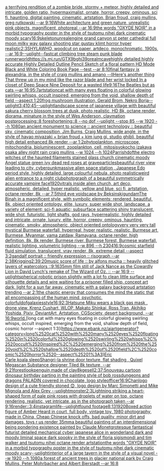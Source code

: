 [a terrifying rendition of a zombie bride, stormy + meteor, highly detailed and intricate, golden ratio, hypermaximalist, ornate, horror, creepy, ominous, sci fi, haunting, digital painting, cinematic, artstation, Brian froud, craig mullins, greg rutkowski --ar 9:16](https://www.ebank.nz/aiartgenerator?category=a%2520terrifying%2520rendition%2520of%2520a%2520zombie%2520bride%2C%2520stormy%2520%2B%2520meteor%2C%2520highly%2520detailed%2520and%2520intricate%2C%2520golden%2520ratio%2C%2520hypermaximalist%2C%2520ornate%2C%2520horror%2C%2520creepy%2C%2520ominous%2C%2520sci%2520fi%2C%2520haunting%2C%2520digital%2520painting%2C%2520cinematic%2C%2520artstation%2C%2520Brian%2520froud%2C%2520craig%2520mullins%2C%2520greg%2520rutkowski%2520--ar%25209%3A16)[White architecture and green nature, unrealistic pink objects, magnificent, photoreal --ar 16:9](https://www.ebank.nz/aiartgenerator?category=White%2520architecture%2520and%2520green%2520nature%2C%2520unrealistic%2520pink%2520objects%2C%2520magnificent%2C%2520photoreal%2520--ar%252016%3A9)[the words "OXYDE NOIR" in a morbid typography poster in the style of tsutomu nihei dark cinematic moody scary](https://www.ebank.nz/aiartgenerator?category=the%2520words%2520%22OXYDE%2520NOIR%22%2520in%2520a%2520morbid%2520typography%2520poster%2520in%2520the%2520style%2520of%2520tsutomu%2520nihei%2520dark%2520cinematic%2520moody%2520scary)[16:9](https://www.ebank.nz/aiartgenerator?category=16%3A9)[skeleton](https://www.ebank.nz/aiartgenerator?category=skeleton)[unrealengine  grand canyon st peter cathedral full moon milky way galaxy shooting star gustav klimt horror hyper realistic](https://www.ebank.nz/aiartgenerator?category=unrealengine%2520%2520grand%2520canyon%2520st%2520peter%2520cathedral%2520full%2520moon%2520milky%2520way%2520galaxy%2520shooting%2520star%2520gustav%2520klimt%2520horror%2520hyper%2520realistic)[2:3](https://www.ebank.nz/aiartgenerator?category=2%3A3)[SHYLAWHO, woodcut on paper, artdeco, monochromatic, 1900s, --ar 16:9](https://www.ebank.nz/aiartgenerator?category=SHYLAWHO%2C%2520woodcut%2520on%2520paper%2C%2520artdeco%2C%2520monochromatic%2C%25201900s%2C%2520--ar%252016%3A9)[--uplight](https://www.ebank.nz/aiartgenerator?category=--uplight)[--fast](https://www.ebank.nz/aiartgenerator?category=--fast)[cat climbing tree steam punk blade runner](https://www.ebank.nz/aiartgenerator?category=cat%2520climbing%2520tree%2520steam%2520punk%2520blade%2520runner)[world](https://www.ebank.nz/aiartgenerator?category=world)[<https://s.mj.run/GTX9bghi39o>](https://www.ebank.nz/aiartgenerator?category=%3Chttps%3A//s.mj.run/GTX9bghi39o%3E)[realm](https://www.ebank.nz/aiartgenerator?category=realm)[cave](https://www.ebank.nz/aiartgenerator?category=cave)[highly detailed highly accurate Highly Detailed Outline Pencil Sketch of a floral pattern HD Mode Black and White Coloring Book Page  --test --ar 8:10](https://www.ebank.nz/aiartgenerator?category=highly%2520detailed%2520highly%2520accurate%2520Highly%2520Detailed%2520Outline%2520Pencil%2520Sketch%2520of%2520a%2520floral%2520pattern%2520HD%2520Mode%2520Black%2520and%2520White%2520Coloring%2520Book%2520Page%2520%2520--test%2520--ar%25208%3A10)[final fantasy ix alexandria, in the style of craig mullins and amano --ll](https://www.ebank.nz/aiartgenerator?category=final%2520fantasy%2520ix%2520alexandria%2C%2520in%2520the%2520style%2520of%2520craig%2520mullins%2520and%2520amano%2520--ll)[Here's another thing That threw up in my mind like the razor blade and her wrist locked In a closet of Deep Space Nine Deposit for a wasted life](https://www.ebank.nz/aiartgenerator?category=Here%27s%2520another%2520thing%2520That%2520threw%2520up%2520in%2520my%2520mind%2520like%2520the%2520razor%2520blade%2520and%2520her%2520wrist%2520locked%2520In%2520a%2520closet%2520of%2520Deep%2520Space%2520Nine%2520Deposit%2520for%2520a%2520wasted%2520life)[9:16](https://www.ebank.nz/aiartgenerator?category=9%3A16)[The Beatles but as cats —ar 16:9](https://www.ebank.nz/aiartgenerator?category=The%2520Beatles%2520but%2520as%2520cats%2520%E2%80%94ar%252016%3A9)[5:7](https://www.ebank.nz/aiartgenerator?category=5%3A7)[artstation](https://www.ebank.nz/aiartgenerator?category=artstation)[cat with many eyes floating in colorful glowing swirling whisps, occult inspired, emerging from the void, shallow depth of field --aspect 1:20](https://www.ebank.nz/aiartgenerator?category=cat%2520with%2520many%2520eyes%2520floating%2520in%2520colorful%2520glowing%2520swirling%2520whisps%2C%2520occult%2520inspired%2C%2520emerging%2520from%2520the%2520void%2C%2520shallow%2520depth%2520of%2520field%2520--aspect%25201%3A20)[frog mushroom illustration,  Gerald Brom, Nekro Borja](https://www.ebank.nz/aiartgenerator?category=frog%2520mushroom%2520illustration%2C%2520%2520Gerald%2520Brom%2C%2520Nekro%2520Borja)[--uplight](https://www.ebank.nz/aiartgenerator?category=--uplight)[3:4](https://www.ebank.nz/aiartgenerator?category=3%3A4)[10:45](https://www.ebank.nz/aiartgenerator?category=10%3A45)[--uplight](https://www.ebank.nz/aiartgenerator?category=--uplight)[landscape scene of japanese village with beautiful sakura cherry blossom trees at dusk, photo realistic, HD 8k, octane render, diorama, minature in the style of Wes Anderson, claymation postprocessing::8 foreshortening::8 --no dof --uplight --stop 85 --w 1920 --h 1080](https://www.ebank.nz/aiartgenerator?category=landscape%2520scene%2520of%2520japanese%2520village%2520with%2520beautiful%2520sakura%2520cherry%2520blossom%2520trees%2520at%2520dusk%2C%2520photo%2520realistic%2C%2520HD%25208k%2C%2520octane%2520render%2C%2520diorama%2C%2520minature%2520in%2520the%2520style%2520of%2520Wes%2520Anderson%2C%2520claymation%2520postprocessing%3A%3A8%2520foreshortening%3A%3A8%2520--no%2520dof%2520--uplight%2520--stop%252085%2520--w%25201920%2520--h%25201080)[an ancient monument to science :: ancient technology :: beautiful sky, cinematic composition, Jim Burns, Craig Mullins, wide angle, in the style of hayao miyazaki + brian froud + kim jung gi, studio ghibli, beautiful high detail enhanced 8k render --ar 1:2](https://www.ebank.nz/aiartgenerator?category=an%2520ancient%2520monument%2520to%2520science%2520%3A%3A%2520ancient%2520technology%2520%3A%3A%2520beautiful%2520sky%2C%2520cinematic%2520composition%2C%2520Jim%2520Burns%2C%2520Craig%2520Mullins%2C%2520wide%2520angle%2C%2520in%2520the%2520style%2520of%2520hayao%2520miyazaki%2520%2B%2520brian%2520froud%2520%2B%2520kim%2520jung%2520gi%2C%2520studio%2520ghibli%2C%2520beautiful%2520high%2520detail%2520enhanced%25208k%2520render%2520--ar%25201%3A2)[phytoplankton, microscope, mitochondria, bioluminescent, zooplankton, cell, mitosis](https://www.ebank.nz/aiartgenerator?category=phytoplankton%2C%2520microscope%2C%2520mitochondria%2C%2520bioluminescent%2C%2520zooplankton%2C%2520cell%2C%2520mitosis)[yokocho izakaya osaka alley night rain craig mullins  --w 1024 --h 1024](https://www.ebank.nz/aiartgenerator?category=yokocho%2520izakaya%2520osaka%2520alley%2520night%2520rain%2520craig%2520mullins%2520%2520--w%25201024%2520--h%25201024)[Parrish](https://www.ebank.nz/aiartgenerator?category=Parrish)[dof](https://www.ebank.nz/aiartgenerator?category=dof)[the electro witches of the haunted filaments stained glass church cinematic moody Angel statue green ivy dead red roses at grave](https://www.ebank.nz/aiartgenerator?category=the%2520electro%2520witches%2520of%2520the%2520haunted%2520filaments%2520stained%2520glass%2520church%2520cinematic%2520moody%2520Angel%2520statue%2520green%2520ivy%2520dead%2520red%2520roses%2520at%2520grave)[particles](https://www.ebank.nz/aiartgenerator?category=particles)[beautiful river view leading to city, cyberpunk](https://www.ebank.nz/aiartgenerator?category=beautiful%2520river%2520view%2520leading%2520to%2520city%2C%2520cyberpunk)[massive alien space station , Japanese Edo period style, highly detailed, large colourful nebula, photo realistic](https://www.ebank.nz/aiartgenerator?category=massive%2520alien%2520space%2520station%2520%2C%2520Japanese%2520Edo%2520period%2520style%2C%2520highly%2520detailed%2C%2520large%2520colourful%2520nebula%2C%2520photo%2520realistic)[weird alien entrance to a night club](https://www.ebank.nz/aiartgenerator?category=weird%2520alien%2520entrance%2520to%2520a%2520night%2520club)[photograph of a beautiful symmetrically accurate  vampire face](https://www.ebank.nz/aiartgenerator?category=photograph%2520of%2520a%2520beautiful%2520symmetrically%2520accurate%2520%2520vampire%2520face)[1920](https://www.ebank.nz/aiartgenerator?category=1920)[vitrals inside alien church, art deco, atmospheric, detailed, hyper realistic, yellow and blue, sci fi, artstation, octane render, 8k --ar 7:5](https://www.ebank.nz/aiartgenerator?category=vitrals%2520inside%2520alien%2520church%2C%2520art%2520deco%2C%2520atmospheric%2C%2520detailed%2C%2520hyper%2520realistic%2C%2520yellow%2520and%2520blue%2C%2520sci%2520fi%2C%2520artstation%2C%2520octane%2520render%2C%25208k%2520--ar%25207%3A5)[third eye voidscape by Beksinski](https://www.ebank.nz/aiartgenerator?category=third%2520eye%2520voidscape%2520by%2520Beksinski)[gundam](https://www.ebank.nz/aiartgenerator?category=gundam)[The Binah in a magnificent style, with symbolic elements; rendered, beautiful, 8k, object oriented ontology, elite, luxury, super wide shot, landscape, a variety of element;  sci-fi aquatic; subsurface scattering shiny translucent, wide shot, futuristic, light shafts, god rays, hyperrealistic, highly detailed and intricate, ornate, luxury, elite, horror, creepy, ominous, haunting, cinematic, smoky, atmospheric, object oriented ontology](https://www.ebank.nz/aiartgenerator?category=The%2520Binah%2520in%2520a%2520magnificent%2520style%2C%2520with%2520symbolic%2520elements%3B%2520rendered%2C%2520beautiful%2C%25208k%2C%2520object%2520oriented%2520ontology%2C%2520elite%2C%2520luxury%2C%2520super%2520wide%2520shot%2C%2520landscape%2C%2520a%2520variety%2520of%2520element%3B%2520%2520sci-fi%2520aquatic%3B%2520subsurface%2520scattering%2520shiny%2520translucent%2C%2520wide%2520shot%2C%2520futuristic%2C%2520light%2520shafts%2C%2520god%2520rays%2C%2520hyperrealistic%2C%2520highly%2520detailed%2520and%2520intricate%2C%2520ornate%2C%2520luxury%2C%2520elite%2C%2520horror%2C%2520creepy%2C%2520ominous%2C%2520haunting%2C%2520cinematic%2C%2520smoky%2C%2520atmospheric%2C%2520object%2520oriented%2520ontology)[very very very tall mystical Burmese waterfall, hyperreal, hyper realistic, realistic, Burmese art, Burmese, Myanmar, yama zatdaw, Ramayana, octane render, high definition, 8k, 8k render, Burmese river, Burmese forest, Burmese waterfall, realistic lighting, volumetric lighting --w 896 --h 2304](https://www.ebank.nz/aiartgenerator?category=very%2520very%2520very%2520tall%2520mystical%2520Burmese%2520waterfall%2C%2520hyperreal%2C%2520hyper%2520realistic%2C%2520realistic%2C%2520Burmese%2520art%2C%2520Burmese%2C%2520Myanmar%2C%2520yama%2520zatdaw%2C%2520Ramayana%2C%2520octane%2520render%2C%2520high%2520definition%2C%25208k%2C%25208k%2520render%2C%2520Burmese%2520river%2C%2520Burmese%2520forest%2C%2520Burmese%2520waterfall%2C%2520realistic%2520lighting%2C%2520volumetric%2520lighting%2520--w%2520896%2520--h%25202304)[16:9](https://www.ebank.nz/aiartgenerator?category=16%3A9)[cosmic starfield fluid simulation, translucent, vray render, 8k,  extreme detail --aspect 3:2](https://www.ebank.nz/aiartgenerator?category=cosmic%2520starfield%2520fluid%2520simulation%2C%2520translucent%2C%2520vray%2520render%2C%25208k%2C%2520%2520extreme%2520detail%2520--aspect%25203%3A2)[gandalf portrait :: friendly expression :: risograph --ar 2:3](https://www.ebank.nz/aiartgenerator?category=gandalf%2520portrait%2520%3A%3A%2520friendly%2520expression%2520%3A%3A%2520risograph%2520--ar%25202%3A3)[8K](https://www.ebank.nz/aiartgenerator?category=8K)[rigging](https://www.ebank.nz/aiartgenerator?category=rigging)[2:3](https://www.ebank.nz/aiartgenerator?category=2%3A3)[9:20](https://www.ebank.nz/aiartgenerator?category=9%3A20)[music score of life :: by alfons mucha :: heavily glitched layers of watercolors ::](https://www.ebank.nz/aiartgenerator?category=music%2520score%2520of%2520life%2520%3A%3A%2520by%2520alfons%2520mucha%2520%3A%3A%2520heavily%2520glitched%2520layers%2520of%2520watercolors%2520%3A%3A)[9:16](https://www.ebank.nz/aiartgenerator?category=9%3A16)[35mm film still of Jack Nance as the Cowardly Lion in David Lynch's remake of The Wizard of Oz. :: --ar 16:9 --uplight](https://www.ebank.nz/aiartgenerator?category=35mm%2520film%2520still%2520of%2520Jack%2520Nance%2520as%2520the%2520Cowardly%2520Lion%2520in%2520David%2520Lynch%27s%2520remake%2520of%2520The%2520Wizard%2520of%2520Oz.%2520%3A%3A%2520--ar%252016%3A9%2520--uplight)[spherical robotic prison slightly with a lot fo clean little surface and silhouette details and wire waiting for a prisoner filled ship, concept art dark, light for a sun far away, cinematic with a galaxy backgroud artstation trending --ar 2:1](https://www.ebank.nz/aiartgenerator?category=spherical%2520robotic%2520prison%2520slightly%2520with%2520a%2520lot%2520fo%2520clean%2520little%2520surface%2520and%2520silhouette%2520details%2520and%2520wire%2520waiting%2520for%2520a%2520prisoner%2520filled%2520ship%2C%2520concept%2520art%2520dark%2C%2520light%2520for%2520a%2520sun%2520far%2520away%2C%2520cinematic%2520with%2520a%2520galaxy%2520backgroud%2520artstation%2520trending%2520--ar%25202%3A1)[the chaotic energy that consumes the mind the static that all encompassing of the human mind, psychotic, colorful](https://www.ebank.nz/aiartgenerator?category=the%2520chaotic%2520energy%2520that%2520consumes%2520the%2520mind%2520the%2520static%2520that%2520all%2520encompassing%2520of%2520the%2520human%2520mind%2C%2520psychotic%2C%2520colorful)[dof](https://www.ebank.nz/aiartgenerator?category=dof)[galaxies](https://www.ebank.nz/aiartgenerator?category=galaxies)[style](https://www.ebank.nz/aiartgenerator?category=style)[16:9](https://www.ebank.nz/aiartgenerator?category=16%3A9)[2:3](https://www.ebank.nz/aiartgenerator?category=2%3A3)[Hatsune Miku wears a black gas mask , drone view, Krenz Cushart, WLOP, Makato Shinkai, Ross Tran, Akihiko Yoshida, Pixiv, DeviantArt, Artstation, CGSociety, desert background, --ar 16:9](https://www.ebank.nz/aiartgenerator?category=Hatsune%2520Miku%2520wears%2520a%2520black%2520gas%2520mask%2520%2C%2520drone%2520view%2C%2520Krenz%2520Cushart%2C%2520WLOP%2C%2520Makato%2520Shinkai%2C%2520Ross%2520Tran%2C%2520Akihiko%2520Yoshida%2C%2520Pixiv%2C%2520DeviantArt%2C%2520Artstation%2C%2520CGSociety%2C%2520desert%2520background%2C%2520--ar%252016%3A9)[world.](https://www.ebank.nz/aiartgenerator?category=world.)[long cat with many eyes floating in colorful glowing swirling whisps, occult inspired, emerging from the void, shallow depth of field, cosmic horror --aspect 1:3](https://www.ebank.nz/aiartgenerator?category=long%2520cat%2520with%2520many%2520eyes%2520floating%2520in%2520colorful%2520glowing%2520swirling%2520whisps%2C%2520occult%2520inspired%2C%2520emerging%2520from%2520the%2520void%2C%2520shallow%2520depth%2520of%2520field%2C%2520cosmic%2520horror%2520--aspect%25201%3A3)[Eric Carle,koala,sleep](https://www.ebank.nz/aiartgenerator?category=Eric%2520Carle%2Ckoala%2Csleep)[Shangri-la shrine door texture, flat shading , Quixel Megascan Substance designer Tiled 8k texture, --ar 9:21](https://www.ebank.nz/aiartgenerator?category=Shangri-la%2520shrine%2520door%2520texture%2C%2520flat%2520shading%2520%2C%2520Quixel%2520Megascan%2520Substance%2520designer%2520Tiled%25208k%2520texture%2C%2520--ar%25209%3A21)[forest](https://www.ebank.nz/aiartgenerator?category=forest)[look](https://www.ebank.nz/aiartgenerator?category=look)[penguin,made of clay](https://www.ebank.nz/aiartgenerator?category=penguin%2Cmade%2520of%2520clay)[8k](https://www.ebank.nz/aiartgenerator?category=8k)[gesell](https://www.ebank.nz/aiartgenerator?category=gesell)[2:3](https://www.ebank.nz/aiartgenerator?category=2%3A3)[7:5](https://www.ebank.nz/aiartgenerator?category=7%3A5)[nouveau,](https://www.ebank.nz/aiartgenerator?category=nouveau%2C)[cartoon dinosaur birthday parting in the painting style of bob ross](https://www.ebank.nz/aiartgenerator?category=cartoon%2520dinosaur%2520birthday%2520parting%2520in%2520the%2520painting%2520style%2520of%2520bob%2520ross)[dungeons and dragons PALADIN covered in chocolate, logo style](https://www.ebank.nz/aiartgenerator?category=dungeons%2520and%2520dragons%2520PALADIN%2520covered%2520in%2520chocolate%2C%2520logo%2520style)[officer](https://www.ebank.nz/aiartgenerator?category=officer)[16:9](https://www.ebank.nz/aiartgenerator?category=16%3A9)[Chan](https://www.ebank.nz/aiartgenerator?category=Chan)[logo design of a cute friendly stoned 😊, logo design by Marc Simonetti and Mike Mignola and Alex Grey --uplight](https://www.ebank.nz/aiartgenerator?category=logo%2520design%2520of%2520a%2520cute%2520friendly%2520stoned%2520%F0%9F%98%8A%2C%2520logo%2520design%2520by%2520Marc%2520Simonetti%2520and%2520Mike%2520Mignola%2520and%2520Alex%2520Grey%2520--uplight)[monster](https://www.ebank.nz/aiartgenerator?category=monster)[2:3](https://www.ebank.nz/aiartgenerator?category=2%3A3)[Lightning striking a heart-shaped form of pale pink roses with droplets of water on top, octane rendering, realistic, yet intricate, as in the photograph taken --ar 9:16](https://www.ebank.nz/aiartgenerator?category=Lightning%2520striking%2520a%2520heart-shaped%2520form%2520of%2520pale%2520pink%2520roses%2520with%2520droplets%2520of%2520water%2520on%2520top%2C%2520octane%2520rendering%2C%2520realistic%2C%2520yet%2520intricate%2C%2520as%2520in%2520the%2520photograph%2520taken%2520--ar%25209%3A16)[render::](https://www.ebank.nz/aiartgenerator?category=render%3A%3A)[3:4](https://www.ebank.nz/aiartgenerator?category=3%3A4)[instagram](https://www.ebank.nz/aiartgenerator?category=instagram)[life](https://www.ebank.nz/aiartgenerator?category=life)[--uplight](https://www.ebank.nz/aiartgenerator?category=--uplight)[found footage](https://www.ebank.nz/aiartgenerator?category=found%2520footage)[8:13](https://www.ebank.nz/aiartgenerator?category=8%3A13)[1920](https://www.ebank.nz/aiartgenerator?category=1920)[Boxed action figure of Amber Heard in court, full body, vintage toy, 1980 photography, made in China, Cheap Chinese knock offs, bad quality, minor dirt and damages, toys r us render 35mm](https://www.ebank.nz/aiartgenerator?category=Boxed%2520action%2520figure%2520of%2520Amber%2520Heard%2520in%2520court%2C%2520full%2520body%2C%2520vintage%2520toy%2C%25201980%2520photography%2C%2520made%2520in%2520China%2C%2520Cheap%2520Chinese%2520knock%2520offs%2C%2520bad%2520quality%2C%2520minor%2520dirt%2520and%2520damages%2C%2520toys%2520r%2520us%2520render%252035mm)[a beautiful painting of an interdimensional being pondering existence painted by Claude Monet](https://www.ebank.nz/aiartgenerator?category=a%2520beautiful%2520painting%2520of%2520an%2520interdimensional%2520being%2520pondering%2520existence%2520painted%2520by%2520Claude%2520Monet)[grotesque fantastical futurist detailed mechanical cyber japanese alice in wonderland dark and moody liminal space dark spooky in the style of floria sigismondi and tim walker and tsutomu nihei octane render artstation](https://www.ebank.nz/aiartgenerator?category=grotesque%2520fantastical%2520futurist%2520detailed%2520mechanical%2520cyber%2520japanese%2520alice%2520in%2520wonderland%2520dark%2520and%2520moody%2520liminal%2520space%2520dark%2520spooky%2520in%2520the%2520style%2520of%2520floria%2520sigismondi%2520and%2520tim%2520walker%2520and%2520tsutomu%2520nihei%2520octane%2520render%2520artstation)[the words "OXYDE NOIR" in a morbid typography poster in the style of tsutomu nihei dark cinematic moody scary](https://www.ebank.nz/aiartgenerator?category=the%2520words%2520%22OXYDE%2520NOIR%22%2520in%2520a%2520morbid%2520typography%2520poster%2520in%2520the%2520style%2520of%2520tsutomu%2520nihei%2520dark%2520cinematic%2520moody%2520scary)[--uplight](https://www.ebank.nz/aiartgenerator?category=--uplight)[interior of a large tavern in the style of a visual novel --w 1920 --h 1080](https://www.ebank.nz/aiartgenerator?category=interior%2520of%2520a%2520large%2520tavern%2520in%2520the%2520style%2520of%2520a%2520visual%2520novel%2520--w%25201920%2520--h%25201080)[a forest of ancient trees in glacier national park by Craig Mullins, Peter Mohrbacher and Albert Bierstadt --ar 16:8](https://www.ebank.nz/aiartgenerator?category=a%2520forest%2520of%2520ancient%2520trees%2520in%2520glacier%2520national%2520park%2520by%2520Craig%2520Mullins%2C%2520Peter%2520Mohrbacher%2520and%2520Albert%2520Bierstadt%2520--ar%252016%3A8)